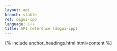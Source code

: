 ```yaml
---
layout: api
branch: stable
ref: dmgui-cpp
language: C++
title: API reference (dmgui-cpp)
---
```

{% include anchor_headings.html html=content %}